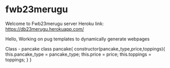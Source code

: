 # fwb23merugu
Welcome to Fwb23merugu server
Heroku link: https://db23merugu.herokuapp.com/

Hello, Working on pug templates to dynamically generate webpages

Class - pancake class pancake{ constructor(pancake_type,price,toppings){
    this.pancake_type = pancake_type;
    this.price = price;
    this.toppings = toppings;
}
}
